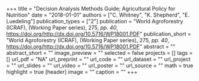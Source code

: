 +++
title = "Decision Analysis Methods Guide; Agricultural Policy for Nutrition"
date = "2018-01-01"
authors = ["C. Whitney", "K. Shepherd", "E. Luedeling"]
publication_types = ["2"]
publication = "World Agroforestry (ICRAF), (Working Paper series), 275, _pp. 40_, https://doi.org/http://dx.doi.org/10.5716/WP18001.PDF"
publication_short = "World Agroforestry (ICRAF), (Working Paper series), 275, _pp. 40_, https://doi.org/http://dx.doi.org/10.5716/WP18001.PDF"
abstract = ""
abstract_short = ""
image_preview = ""
selected = false
projects = []
tags = []
url_pdf = "NA"
url_preprint = ""
url_code = ""
url_dataset = ""
url_project = ""
url_slides = ""
url_video = ""
url_poster = ""
url_source = ""
math = true
highlight = true
[header]
image = ""
caption = ""
+++
